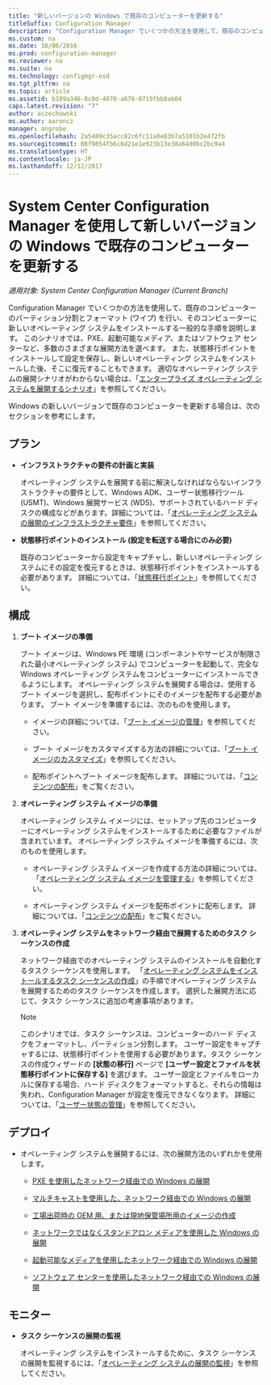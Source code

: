 ```yaml
---
title: "新しいバージョンの Windows で既存のコンピューターを更新する"
titleSuffix: Configuration Manager
description: "Configuration Manager でいくつかの方法を使用して、既存のコンピューターのパーティション分割とフォーマット (ワイプ) を行い、そのコンピューターに新しいオペレーティング システムをインストールする一般的な手順を説明します。"
ms.custom: na
ms.date: 10/06/2016
ms.prod: configuration-manager
ms.reviewer: na
ms.suite: na
ms.technology: configmgr-osd
ms.tgt_pltfrm: na
ms.topic: article
ms.assetid: b189a346-8c0d-4870-a876-0719fbb0ab04
caps.latest.revision: "7"
author: aczechowski
ms.author: aaroncz
manager: angrobe
ms.openlocfilehash: 2a5489c35acc82c6fc11a0e83b7a5101b2e472fb
ms.sourcegitcommit: 08f9854fb6c6d21e1e923b13e38a64d0bc2bc9a4
ms.translationtype: HT
ms.contentlocale: ja-JP
ms.lasthandoff: 12/12/2017
---
```

# <a name="refresh-an-existing-computer-with-a-new-version-of-windows-using-system-center-configuration-manager"></a>System Center Configuration Manager を使用して新しいバージョンの Windows で既存のコンピューターを更新する

*適用対象: System Center Configuration Manager (Current Branch)*

Configuration Manager でいくつかの方法を使用して、既存のコンピューターのパーティション分割とフォーマット (ワイプ) を行い、そのコンピューターに新しいオペレーティング システムをインストールする一般的な手順を説明します。 このシナリオでは、PXE、起動可能なメディア、またはソフトウェア センターなど、多数のさまざまな展開方法を選べます。 また、状態移行ポイントをインストールして設定を保存し、新しいオペレーティング システムをインストールした後、そこに復元することもできます。 適切なオペレーティング システムの展開シナリオがわからない場合は、「[エンタープライズ オペレーティング システムを展開するシナリオ](scenarios-to-deploy-enterprise-operating-systems.md)」を参照してください。  

 Windows の新しいバージョンで既存のコンピューターを更新する場合は、次のセクションを参考にします。  

##  <a name="BKMK_Plan"></a> プラン  

-   **インフラストラクチャの要件の計画と実装**  

     オペレーティング システムを展開する前に解決しなければならないインフラストラクチャの要件として、Windows ADK、ユーザー状態移行ツール (USMT)、Windows 展開サービス (WDS)、サポートされているハード ディスクの構成などがあります。詳細については、「[オペレーティング システムの展開のインフラストラクチャ要件](../plan-design/infrastructure-requirements-for-operating-system-deployment.md)」を参照してください。  

-   **状態移行ポイントのインストール (設定を転送する場合にのみ必要)**  

     既存のコンピューターから設定をキャプチャし、新しいオペレーティング システムにその設定を復元するときは、状態移行ポイントをインストールする必要があります。 詳細については、「[状態移行ポイント](../get-started/prepare-site-system-roles-for-operating-system-deployments.md#BKMK_StateMigrationPoints)」を参照してください。  

##  <a name="BKMK_Configure"></a> 構成  

1.  **ブート イメージの準備**  

     ブート イメージは、Windows PE 環境 (コンポーネントやサービスが制限された最小オペレーティング システム) でコンピューターを起動して、完全な Windows オペレーティング システムをコンピューターにインストールできるようにします。   オペレーティング システムを展開する場合は、使用するブート イメージを選択し、配布ポイントにそのイメージを配布する必要があります。 ブート イメージを準備するには、次のものを使用します。  

    -   イメージの詳細については、「[ブート イメージの管理](../get-started/manage-boot-images.md)」を参照してください。  

    -   ブート イメージをカスタマイズする方法の詳細については、「[ブート イメージのカスタマイズ](../get-started/customize-boot-images.md)」を参照してください。  

    -   配布ポイントへブート イメージを配布します。 詳細については、「[コンテンツの配布](../../core/servers/deploy/configure/deploy-and-manage-content.md#bkmk_distribute)」をご覧ください。  

2.  **オペレーティング システム イメージの準備**  

     オペレーティング システム イメージには、セットアップ先のコンピューターにオペレーティング システムをインストールするために必要なファイルが含まれています。 オペレーティング システム イメージを準備するには、次のものを使用します。  

    -   オペレーティング システム イメージを作成する方法の詳細については、「[オペレーティング システム イメージを管理する](../get-started/manage-operating-system-images.md)」を参照してください。  

    -   オペレーティング システム イメージを配布ポイントに配布します。 詳細については、「[コンテンツの配布](../../core/servers/deploy/configure/deploy-and-manage-content.md#bkmk_distribute)」をご覧ください。  

3.  **オペレーティング システムをネットワーク経由で展開するためのタスク シーケンスの作成**  

     ネットワーク経由でのオペレーティング システムのインストールを自動化するタスク シーケンスを使用します。 「[オペレーティング システムをインストールするタスク シーケンスの作成](create-a-task-sequence-to-install-an-operating-system.md)」の手順でオペレーティング システムを展開するためのタスク シーケンスを作成します。 選択した展開方法に応じて、タスク シーケンスに追加の考慮事項があります。  

    > [!NOTE]  
    >  このシナリオでは、タスク シーケンスは、コンピューターのハード ディスクをフォーマットし、パーティション分割します。 ユーザー設定をキャプチャするには、状態移行ポイントを使用する必要があります。タスク シーケンスの作成ウィザードの **[状態の移行]** ページで **[ユーザー設定とファイルを状態移行ポイントに保存する]** を選びます。 ユーザー設定とファイルをローカルに保存する場合、ハード ディスクをフォーマットすると、それらの情報は失われ、Configuration Manager が設定を復元できなくなります。 詳細については、「[ユーザー状態の管理](../get-started/manage-user-state.md)」を参照してください。  

##  <a name="BKMK_Deploy"></a> デプロイ  

-   オペレーティング システムを展開するには、次の展開方法のいずれかを使用します。  

    -   [PXE を使用したネットワーク経由での Windows の展開](use-pxe-to-deploy-windows-over-the-network.md)  

    -   [マルチキャストを使用した、ネットワーク経由での Windows の展開](use-multicast-to-deploy-windows-over-the-network.md)  

    -   [工場出荷時の OEM 用、または現地保管場所用のイメージの作成](create-an-image-for-an-oem-in-factory-or-a-local-depot.md)  

    -   [ネットワークではなくスタンドアロン メディアを使用した Windows の展開](use-stand-alone-media-to-deploy-windows-without-using-the-network.md)  

    -   [起動可能なメディアを使用したネットワーク経由での Windows の展開](use-bootable-media-to-deploy-windows-over-the-network.md)  

    -   [ソフトウェア センターを使用したネットワーク経由での Windows の展開](use-software-center-to-deploy-windows-over-the-network.md)  

## <a name="monitor"></a>モニター  

-   **タスク シーケンスの展開の監視**  

     オペレーティング システムをインストールするために、タスク シーケンスの展開を監視するには、「[オペレーティング システムの展開の監視](monitor-operating-system-deployments.md)」を参照してください。  

